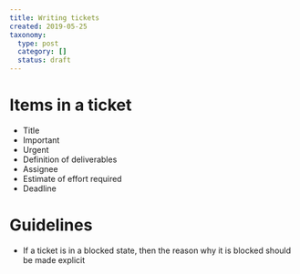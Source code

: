 ```yaml
---
title: Writing tickets
created: 2019-05-25
taxonomy:
  type: post
  category: []
  status: draft
---
```


# Items in a ticket
* Title
* Important
* Urgent
* Definition of deliverables
* Assignee
* Estimate of effort required
* Deadline

# Guidelines
* If a ticket is in a blocked state, then the reason why it is blocked should be made explicit
